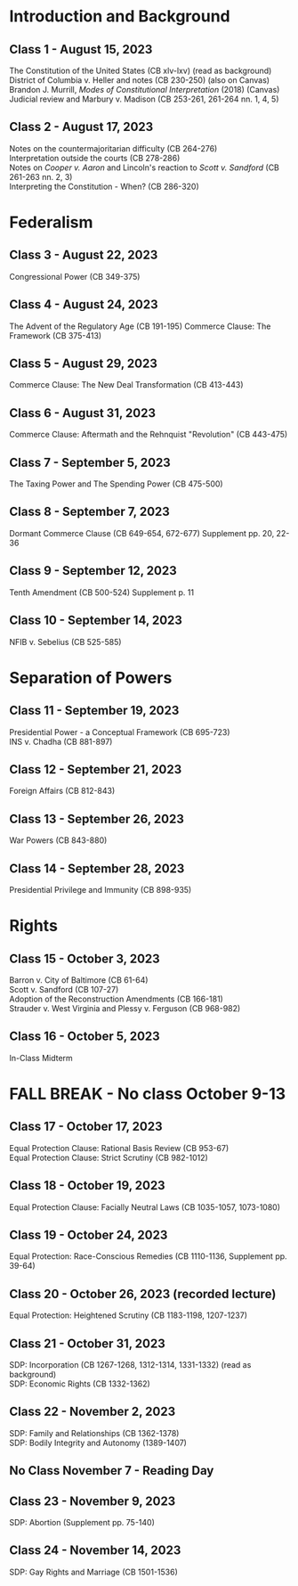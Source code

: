 # Introduction and Background

## Class 1 - August 15, 2023
The Constitution of the United States (CB xlv-lxv) (read as background)  
District of Columbia v. Heller and notes (CB 230-250) (also on Canvas)  
Brandon J. Murrill, _Modes of Constitutional Interpretation_ (2018) (Canvas)  
Judicial review and Marbury v. Madison (CB 253-261, 261-264 nn. 1, 4, 5)  

## Class 2 - August 17, 2023
Notes on the countermajoritarian difficulty (CB 264-276)  
Interpretation outside the courts (CB 278-286)  
Notes on _Cooper v. Aaron_ and Lincoln's reaction to _Scott v. Sandford_ (CB 261-263 nn. 2, 3)  
Interpreting the Constitution - When? (CB 286-320)

# Federalism

## Class 3 - August 22, 2023
Congressional Power (CB 349-375)

## Class 4 - August 24, 2023
The Advent of the Regulatory Age (CB 191-195)
Commerce Clause: The Framework (CB 375-413)

## Class 5 - August 29, 2023
Commerce Clause: The New Deal Transformation (CB 413-443)

## Class 6 - August 31, 2023
Commerce Clause: Aftermath and the Rehnquist "Revolution" (CB 443-475)

## Class 7 - September 5, 2023
The Taxing Power and The Spending Power (CB 475-500)

## Class 8 - September 7, 2023
Dormant Commerce Clause (CB 649-654, 672-677)
Supplement pp. 20, 22-36

## Class 9 - September 12, 2023
Tenth Amendment (CB 500-524)
Supplement p. 11

## Class 10 - September 14, 2023
NFIB v. Sebelius (CB 525-585)

# Separation of Powers

## Class 11 - September 19, 2023
Presidential Power - a Conceptual Framework (CB 695-723)  
INS v. Chadha (CB 881-897)

## Class 12 - September 21, 2023
Foreign Affairs (CB 812-843)

## Class 13 - September 26, 2023
War Powers (CB 843-880)

## Class 14 - September 28, 2023
Presidential Privilege and Immunity (CB 898-935)

# Rights

## Class 15 - October 3, 2023  
Barron v. City of Baltimore (CB 61-64)  
Scott v. Sandford (CB 107-27)  
Adoption of the Reconstruction Amendments (CB 166-181)  
Strauder v. West Virginia and Plessy v. Ferguson (CB 968-982)  

## Class 16 - October 5, 2023
In-Class Midterm

# FALL BREAK - No class October 9-13

## Class 17 - October 17, 2023  
Equal Protection Clause: Rational Basis Review (CB 953-67)  
Equal Protection Clause: Strict Scrutiny (CB 982-1012)

## Class 18 - October 19, 2023
Equal Protection Clause: Facially Neutral Laws (CB 1035-1057, 1073-1080)

## Class 19 - October 24, 2023
Equal Protection: Race-Conscious Remedies (CB 1110-1136, Supplement pp. 39-64)

## Class 20 - October 26, 2023 (recorded lecture)
Equal Protection: Heightened Scrutiny (CB 1183-1198, 1207-1237)

## Class 21 - October 31, 2023
SDP: Incorporation (CB 1267-1268, 1312-1314, 1331-1332) (read as background)  
SDP: Economic Rights (CB 1332-1362)

## Class 22 - November 2, 2023
SDP: Family and Relationships (CB 1362-1378)  
SDP: Bodily Integrity and Autonomy (1389-1407)

## No Class November 7 - Reading Day

## Class 23 - November 9, 2023
SDP: Abortion (Supplement pp. 75-140)

## Class 24 - November 14, 2023
SDP: Gay Rights and Marriage (CB 1501-1536)
